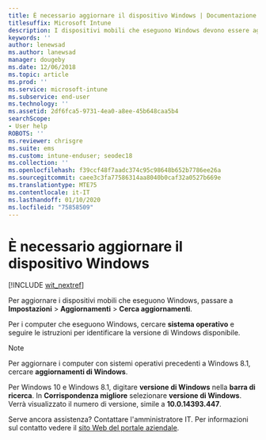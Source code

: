 ```yaml
---
title: È necessario aggiornare il dispositivo Windows | Documentazione Microsoft
titlesuffix: Microsoft Intune
description: I dispositivi mobili che eseguono Windows devono essere aggiornati.
keywords: ''
author: lenewsad
ms.author: lanewsad
manager: dougeby
ms.date: 12/06/2018
ms.topic: article
ms.prod: ''
ms.service: microsoft-intune
ms.subservice: end-user
ms.technology: ''
ms.assetid: 2df6fca5-9731-4ea0-a8ee-45b648caa5b4
searchScope:
- User help
ROBOTS: ''
ms.reviewer: chrisgre
ms.suite: ems
ms.custom: intune-enduser; seodec18
ms.collection: ''
ms.openlocfilehash: f39ccf48f7aadc374c95c98648b652b7786ee26a
ms.sourcegitcommit: caee3c3fa77586314aa8040b0caf32a0527b669e
ms.translationtype: MTE75
ms.contentlocale: it-IT
ms.lasthandoff: 01/10/2020
ms.locfileid: "75858509"
---
```

# <a name="you-need-to-update-your-windows-device"></a>È necessario aggiornare il dispositivo Windows

[!INCLUDE [wit_nextref](includes/end-user-os-update-guidance.md)]

Per aggiornare i dispositivi mobili che eseguono Windows, passare a **Impostazioni** > **Aggiornamenti** > **Cerca aggiornamenti**.

Per i computer che eseguono Windows, cercare **sistema operativo** e seguire le istruzioni per identificare la versione di Windows disponibile.

> [!Note]
> Per aggiornare i computer con sistemi operativi precedenti a Windows 8.1, cercare **aggiornamenti di Windows**.

Per Windows 10 e Windows 8.1, digitare __versione di Windows__ nella __barra di ricerca__. In __Corrispondenza migliore__ selezionare __versione di Windows__. Verrà visualizzato il numero di versione, simile a __10.0.14393.447__.

Serve ancora assistenza? Contattare l'amministratore IT. Per informazioni sul contatto vedere il [sito Web del portale aziendale](https://go.microsoft.com/fwlink/?linkid=2010980).
